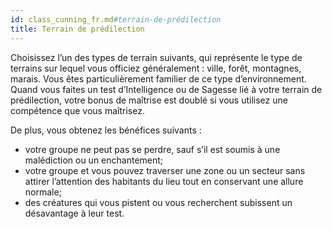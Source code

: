 ```yaml
---
id: class_cunning_fr.md#terrain-de-prédilection
title: Terrain de prédilection
---
```


Choisissez l’un des types de terrain suivants, qui représente le type de terrains sur lequel vous officiez généralement : ville, forêt, montagnes, marais. Vous êtes particulièrement familier de ce type d’environnement. Quand vous faites un test d’Intelligence ou de Sagesse lié à votre terrain de prédilection, votre bonus de maîtrise est doublé si vous utilisez une compétence que vous maîtrisez.

De plus, vous obtenez les bénéfices suivants :

* votre groupe ne peut pas se perdre, sauf s’il est soumis à une malédiction ou un enchantement;
* votre groupe et vous pouvez traverser une zone ou un secteur sans attirer l’attention des habitants du lieu tout en conservant une allure normale;
* des créatures qui vous pistent ou vous recherchent subissent un désavantage à leur test.

